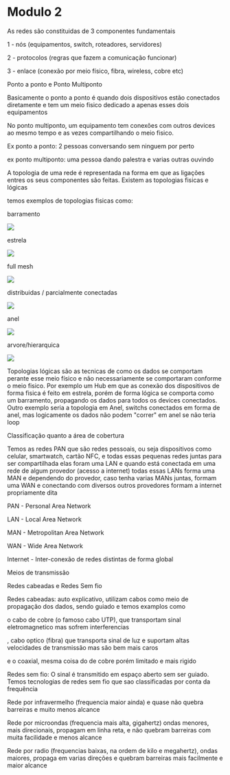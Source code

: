 # Modulo 2



As redes são constituidas de 3 componentes fundamentais

1 - nós (equipamentos, switch, roteadores, servidores)

2 - protocolos (regras que fazem a comunicação funcionar)

3 - enlace (conexão por meio físico, fibra, wireless, cobre etc)



Ponto a ponto e Ponto Multiponto



Basicamente o ponto a ponto é quando dois dispositivos estão conectados diretamente e tem um meio fisico dedicado a apenas esses dois equipamentos

No ponto multiponto, um equipamento tem conexões com outros devices ao mesmo tempo e as vezes compartilhando o meio fisico.



Ex ponto a ponto: 2 pessoas conversando sem ninguem por perto

ex ponto multiponto: uma pessoa dando palestra e varias outras ouvindo



A topologia de uma rede é representada na forma em que as ligações entres os seus componentes são feitas. Existem as topologias fisicas e lógicas



temos exemplos de topologias fisicas como:

barramento 

![](https://stecine.azureedge.net/repositorio/00212ti/00087/img/11.jpg)

estrela

![](https://stecine.azureedge.net/repositorio/00212ti/00087/img/12.jpg)

full mesh

![](https://stecine.azureedge.net/repositorio/00212ti/00087/img/15.jpg)

distribuidas / parcialmente conectadas

![](https://stecine.azureedge.net/repositorio/00212ti/00087/img/16.jpg)

anel

![](https://stecine.azureedge.net/repositorio/00212ti/00087/img/13.jpg)

arvore/hierarquica

![](https://stecine.azureedge.net/repositorio/00212ti/00087/img/14.jpg)



Topologias lógicas são as tecnicas de como os dados se comportam perante esse meio físico e não necessariamente se comportaram conforme o meio fisico. Por exemplo um Hub em que as conexão dos dispositivos de forma fisica é feito em estrela, porém de forma lógica se comporta como um barramento, propagando os dados para todos os devices conectados. Outro exemplo seria a topologia em Anel, switchs conectados em forma de anel, mas logicamente os dados não podem "correr" em anel se não teria loop



Classificação quanto a área de cobertura

Temos as redes PAN que são redes pessoais, ou seja dispositivos como celular, smartwatch, cartão NFC, e todas essas pequenas redes juntas para ser compartilhada elas foram uma LAN e quando está conectada em uma rede de algum provedor (acesso a internet) todas essas LANs forma uma MAN e dependendo do provedor, caso tenha varias MANs juntas, formam uma WAN e conectando com diversos outros provedores formam a internet propriamente dita



PAN - Personal Area Network

LAN - Local Area Network

MAN - Metropolitan Area Network

WAN - Wide Area Network

Internet - Inter-conexão de redes distintas de forma global



Meios de transmissão


Redes cabeadas e Redes Sem fio



Redes cabeadas: auto explicativo, utilizam cabos como meio de propagação dos dados, sendo guiado e temos examplos como

 o cabo de cobre (o famoso cabo UTP), que transportam sinal eletromagnetico mas sofrem interferencias

, cabo optico (fibra) que transporta sinal de luz e suportam altas velocidades de transmissão mas são bem mais caros

e o coaxial, mesma coisa do de cobre porém limitado e mais rigido



Redes sem fio: O sinal é transmitido em espaço aberto sem ser guiado. Temos tecnologias de redes sem fio que sao classificadas por conta da frequência



Rede por infravermelho (frequencia maior ainda) e quase não quebra barreiras e muito menos alcance

Rede por microondas (frequencia mais alta, gigahertz) ondas menores, mais direcionais, propagam em linha reta, e não quebram barreiras com muita facilidade e menos alcance

Rede por radio (frequencias baixas, na ordem de kilo e megahertz), ondas maiores, propaga em varias direções e quebram barreiras mais facilmente e maior alcance